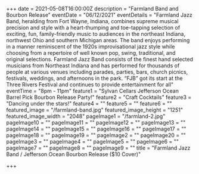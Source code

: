 +++
date = 2021-05-08T16:00:00Z
description = "Farmland Band and Bourbon Release"
eventDate = "06/12/2021"
eventDetails = "Farmland Jazz Band, heralding from Fort Wayne, Indiana, combines supreme musical precision and style with a heart-thumping and toe-tapping selection of exciting, fun, family-friendly music to audiences in the northeast Indiana, northwest Ohio and southern Michigan areas. The band enjoys performing in a manner reminiscent of the 1920s improvisational jazz style while choosing from a repertoire of well known pop, swing, traditional, and original selections. Farmland Jazz Band consists of the finest hand selected musicians from Northeast Indiana and has performed for thousands of people at various venues including parades, parties, bars, church picnics, festivals, weddings, and afternoons in the park. “FJB” got its start at the Three Rivers Festival and continues to provide entertainment for all"
eventTime = "8pm - 11pm"
feature1 = "Sylvan Cellars Jefferson Ocean Barrel Pick Bourbon Release Party!"
feature2 = "Craft Cocktails"
feature3 = "Dancing under the stars!"
feature4 = ""
feature5 = ""
feature6 = ""
featured_image = "/farmland-band.jpg"
featured_image_height = "1251"
featured_image_width = "2048"
pageImage1 = "/farmland-2.jpg"
pageImage10 = ""
pageImage11 = ""
pageImage12 = ""
pageImage13 = ""
pageImage14 = ""
pageImage15 = ""
pageImage16 = ""
pageImage17 = ""
pageImage18 = ""
pageImage19 = ""
pageImage2 = ""
pageImage20 = ""
pageImage3 = ""
pageImage4 = ""
pageImage5 = ""
pageImage6 = ""
pageImage7 = ""
pageImage8 = ""
pageImage9 = ""
title = "Farmland Jazz Band / Jefferson Ocean Bourbon Release ($10 Cover)"

+++
